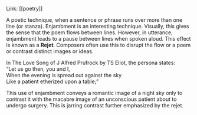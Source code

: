 Link: [[poetry]]

A poetic technique, when a sentence or phrase runs over more than one line (or stanza). Enjambment is an interesting technique. Visually, this gives the sense that the poem flows between lines. However, in utterance, enjambment leads to a pause between lines when spoken aloud. This effect is known as a **Rejet**. Composers often use this to disrupt the flow or a poem or contrast distinct images or ideas.

In The Love Song of J Alfred Prufrock by TS Eliot, the persona states:  
“Let us go then, you and I,  
When the evening is spread out against the sky  
Like a patient etherized upon a table;”

This use of enjambment conveys a romantic image of a night sky only to contrast it with the macabre image of an unconscious patient about to undergo surgery. This is jarring contrast further emphasized by the rejet.